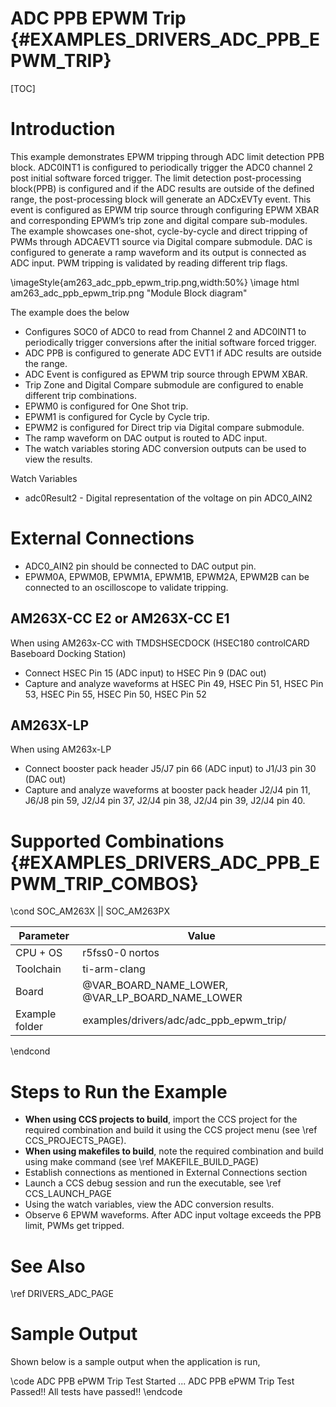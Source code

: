 # ADC PPB EPWM Trip {#EXAMPLES_DRIVERS_ADC_PPB_EPWM_TRIP}

[TOC]

# Introduction

This example demonstrates EPWM tripping through ADC limit detection PPB block. ADC0INT1 is
configured to periodically trigger the ADC0 channel 2 post initial software forced trigger. The limit
detection post-processing block(PPB) is configured and if the ADC results are outside of the defined
range, the post-processing block will generate an ADCxEVTy event. This event is configured as
EPWM trip source through configuring EPWM XBAR and corresponding EPWM’s trip zone and
digital compare sub-modules. The example showcases one-shot, cycle-by-cycle and direct tripping of
PWMs through ADCAEVT1 source via Digital compare submodule.
DAC is configured to generate a ramp waveform and its output is connected as ADC input. PWM tripping is
validated by reading different trip flags.

\imageStyle{am263_adc_ppb_epwm_trip.png,width:50%}
\image html am263_adc_ppb_epwm_trip.png "Module Block diagram"

The example does the below
- Configures SOC0 of ADC0 to read from Channel 2 and ADC0INT1 to periodically trigger conversions after the initial software forced trigger.
- ADC PPB is configured to generate ADC EVT1 if ADC results are outside the range.
- ADC Event is configured as EPWM trip source through EPWM XBAR.
- Trip Zone and Digital Compare submodule are configured to enable different trip combinations.
- EPWM0 is configured for One Shot trip.
- EPWM1 is configured for Cycle by Cycle trip.
- EPWM2 is configured for Direct trip via Digital compare submodule.
- The ramp waveform on DAC output is routed to ADC input.
- The watch variables storing ADC conversion outputs can be used to view the results.

Watch  Variables
- adc0Result2 - Digital representation of the voltage on pin ADC0_AIN2

# External Connections
- ADC0_AIN2 pin should be connected to DAC output pin.
- EPWM0A, EPWM0B, EPWM1A, EPWM1B, EPWM2A, EPWM2B can be connected to an oscilloscope to validate tripping.

## AM263X-CC E2 or AM263X-CC E1

When using AM263x-CC with TMDSHSECDOCK (HSEC180 controlCARD Baseboard Docking Station)

- Connect HSEC Pin 15 (ADC input) to HSEC Pin 9 (DAC out)
- Capture and analyze waveforms at HSEC Pin 49, HSEC Pin 51, HSEC Pin 53, HSEC Pin 55, HSEC Pin 50, HSEC Pin 52

## AM263X-LP

When using AM263x-LP
- Connect booster pack header J5/J7 pin 66 (ADC input) to J1/J3 pin 30 (DAC out)
- Capture and analyze waveforms at booster pack header J2/J4 pin 11, J6/J8 pin 59, J2/J4 pin 37, J2/J4 pin 38, J2/J4 pin 39, J2/J4 pin 40.

# Supported Combinations {#EXAMPLES_DRIVERS_ADC_PPB_EPWM_TRIP_COMBOS}

\cond SOC_AM263X || SOC_AM263PX

 Parameter      | Value
 ---------------|-----------
 CPU + OS       | r5fss0-0 nortos
 Toolchain      | ti-arm-clang
 Board          | @VAR_BOARD_NAME_LOWER, @VAR_LP_BOARD_NAME_LOWER
 Example folder | examples/drivers/adc/adc_ppb_epwm_trip/

\endcond

# Steps to Run the Example

- **When using CCS projects to build**, import the CCS project for the required combination
  and build it using the CCS project menu (see \ref CCS_PROJECTS_PAGE).
- **When using makefiles to build**, note the required combination and build using
  make command (see \ref MAKEFILE_BUILD_PAGE)
- Establish connections as mentioned in External Connections section
- Launch a CCS debug session and run the executable, see \ref CCS_LAUNCH_PAGE
- Using the watch variables, view the ADC conversion results.
- Observe 6 EPWM waveforms. After ADC input voltage exceeds the PPB limit, PWMs get tripped.

# See Also

\ref DRIVERS_ADC_PAGE

# Sample Output

Shown below is a sample output when the application is run,

\code
ADC PPB ePWM Trip Test Started ...
ADC PPB ePWM Trip Test Passed!!
All tests have passed!!
\endcode
